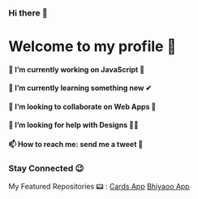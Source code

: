 ### Hi there 👋
# Welcome to my profile 🙌

#### 🔭 I’m currently working on JavaScript 🌟
#### 🌱 I’m currently learning something new ✔
#### 👯 I’m looking to collaborate on Web Apps 🎉
#### 🤔 I’m looking for help with Designs 🐱‍👤
#### 📫 How to reach me: send me a tweet 📱

### Stay Connected 😉

My Featured Repositories :pager:	: 
[Cards App](https://github.com/JayeshTiwari03/Sep-Cards-App)
[Bhiyaoo App](https://github.com/JayeshTiwari03/Sep-Venue-App)

